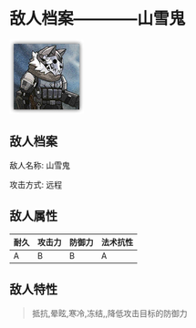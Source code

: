 # 敌人档案————山雪鬼

![山雪鬼](./eneIcons/山雪鬼.png)

## 敌人档案

敌人名称: 山雪鬼

攻击方式: 远程

## 敌人属性

| 耐久      | 攻击力  | 防御力 | 法术抗性 |
|---------|------|-----|------|
| A | B | B | A |

## 敌人特性
> 抵抗,晕眩,寒冷,冻结,,降低攻击目标的防御力
